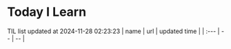 # Today I Learn 
TIL list updated at 2024-11-28 02:23:23
| name | url | updated time |
| :--- | -- | -- |
